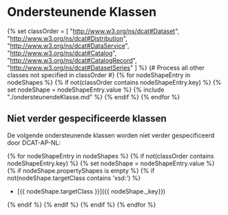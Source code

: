 # Ondersteunende Klassen

{% set classOrder = [
  "http://www.w3.org/ns/dcat#Dataset",
  "http://www.w3.org/ns/dcat#Distribution",
  "http://www.w3.org/ns/dcat#DataService",
  "http://www.w3.org/ns/dcat#Catalog",
  "http://www.w3.org/ns/dcat#CatalogRecord",
  "http://www.w3.org/ns/dcat#DatasetSeries"
] %}
{# Process all other classes not specified in classOrder #}
{% for nodeShapeEntry in nodeShapes %}
{% if not(classOrder contains nodeShapeEntry.key) %}
{% set nodeShape = nodeShapeEntry.value %}
{% include "./ondersteunendeKlasse.md" %}
{% endif %}
{% endfor %}

## Niet verder gespecificeerde klassen

De volgende ondersteunende klassen worden niet verder gespecificeerd door DCAT-AP-NL:

{% for nodeShapeEntry in nodeShapes %}
{% if not(classOrder contains nodeShapeEntry.key) %}
{% set nodeShape = nodeShapeEntry.value %}
{% if nodeShape.propertyShapes is empty %}
{% if not(nodeShape.targetClass contains 'xsd:') %}
- [{{ nodeShape.targetClass }}]({{ nodeShape._key}})

{% endif %}
{% endif %}
{% endif %}
{% endfor %}
